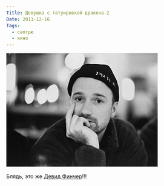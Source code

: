 ```yaml
---
Title: Девушка с татуировкой дракона-2
Date: 2011-12-16
Tags:
  - саптрю
  - кино
---
```


![david_fincher.jpg](images/david_fincher.jpg)

Блядь, это же [Девид Финчер](http://www.afisha.ru/movie/205505/)!!!